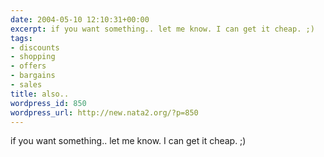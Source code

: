 ```yaml
---
date: 2004-05-10 12:10:31+00:00
excerpt: if you want something.. let me know. I can get it cheap. ;)
tags:
- discounts
- shopping
- offers
- bargains
- sales
title: also..
wordpress_id: 850
wordpress_url: http://new.nata2.org/?p=850
---
```


if you want something.. let me know. I can get it cheap. ;)